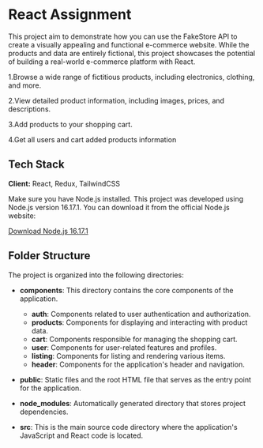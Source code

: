 
# React Assignment
This project aim to demonstrate how you can use the FakeStore API to create a visually appealing and functional e-commerce website. While the products and data are entirely fictional, this project showcases the potential of building a real-world e-commerce platform with React.

1.Browse a wide range of fictitious products, including electronics, clothing, and more.

2.View detailed product information, including images, prices, and descriptions.

3.Add products to your shopping cart.

4.Get all users and cart added products information


## Tech Stack

**Client:** React, Redux, TailwindCSS

Make sure you have Node.js installed. This project was developed using Node.js version 16.17.1. You can download it from the official Node.js website:

   [Download Node.js 16.17.1](https://nodejs.org/dist/v16.17.1/)




## Folder Structure

The project is organized into the following  directories:

- **components**: This directory contains the core components of the application.
  - **auth**: Components related to user authentication and authorization.
  - **products**: Components for displaying and interacting with product data.
  - **cart**: Components responsible for managing the shopping cart.
  - **user**: Components for user-related features and profiles.
  - **listing**: Components for listing and rendering various items.
  - **header**: Components for the application's header and navigation.

- **public**: Static files and the root HTML file that serves as the entry point for the application.


- **node_modules**: Automatically generated directory that stores project dependencies.

- **src**: This is the main source code directory where the application's JavaScript and React code is located.




